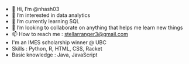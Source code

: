 - 👋 Hi, I’m @nhash03
- 👀 I’m interested in data analytics
- 🌱 I’m currently learning SQL
- 💞️ I’m looking to collaborate on anything that helps me learn new things
- 📫 How to reach me : stellarranger3@gmail.com
- I'm an IMES scholarship winner @ UBC 
- Skills : Python, R, HTML, CSS, Racket
- Basic knowledge : Java, JavaScript

<!---
nhash03/nhash03 is a ✨ special ✨ repository because its `README.md` (this file) appears on your GitHub profile.
You can click the Preview link to take a look at your changes.
--->
